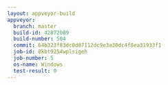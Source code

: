 ```yaml
---
layout: appveyor-build
appveyor:
  branch: master
  build-id: 42872089
  build-number: 504
  commit: 64b323f83dc0d87112dc9e3a30dc4f8ea31933f1
  job-id: 8kbt9254wplsigeh
  job-number: 5
  os-name: Windows
  test-result: 0
---
```

